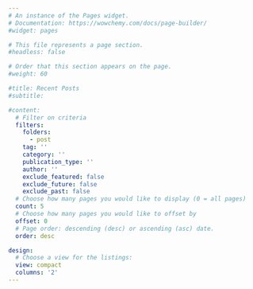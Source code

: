 ```yaml
---
# An instance of the Pages widget.
# Documentation: https://wowchemy.com/docs/page-builder/
#widget: pages

# This file represents a page section.
#headless: false

# Order that this section appears on the page.
#weight: 60

#title: Recent Posts
#subtitle:

#content:
  # Filter on criteria
  filters:
    folders:
      - post
    tag: ''
    category: ''
    publication_type: ''
    author: ''
    exclude_featured: false
    exclude_future: false
    exclude_past: false
  # Choose how many pages you would like to display (0 = all pages)
  count: 5
  # Choose how many pages you would like to offset by
  offset: 0
  # Page order: descending (desc) or ascending (asc) date.
  order: desc

design:
  # Choose a view for the listings:
  view: compact
  columns: '2'
---
```

